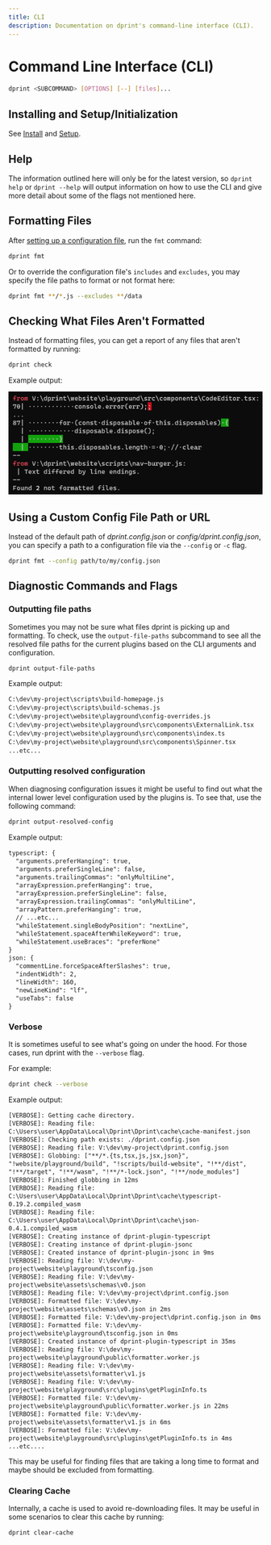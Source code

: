 ```yaml
---
title: CLI
description: Documentation on dprint's command-line interface (CLI).
---
```


# Command Line Interface (CLI)

```bash
dprint <SUBCOMMAND> [OPTIONS] [--] [files]...
```

## Installing and Setup/Initialization

See [Install](install) and [Setup](setup).

## Help

The information outlined here will only be for the latest version, so `dprint help` or `dprint --help` will output information on how to use the CLI and give more detail about some of the flags not mentioned here.

## Formatting Files

After [setting up a configuration file](setup), run the `fmt` command:

```bash
dprint fmt
```

Or to override the configuration file's `includes` and `excludes`, you may specify the file paths to format or not format here:

```bash
dprint fmt **/*.js --excludes **/data
```

## Checking What Files Aren't Formatted

Instead of formatting files, you can get a report of any files that aren't formatted by running:

```bash
dprint check
```

Example output:

![Example of dprint check output.](/images/check-example.png "Example of dprint check output.")

## Using a Custom Config File Path or URL

Instead of the default path of *dprint.config.json* or *config/dprint.config.json*, you can specify a path to a configuration file via the `--config` or `-c` flag.

```bash
dprint fmt --config path/to/my/config.json
```

## Diagnostic Commands and Flags

### Outputting file paths

Sometimes you may not be sure what files dprint is picking up and formatting. To check, use the `output-file-paths` subcommand to see all the resolved file paths for the current plugins based on the CLI arguments and configuration.

```bash
dprint output-file-paths
```

Example output:

```bash
C:\dev\my-project\scripts\build-homepage.js
C:\dev\my-project\scripts\build-schemas.js
C:\dev\my-project\website\playground\config-overrides.js
C:\dev\my-project\website\playground\src\components\ExternalLink.tsx
C:\dev\my-project\website\playground\src\components\index.ts
C:\dev\my-project\website\playground\src\components\Spinner.tsx
...etc...
```

### Outputting resolved configuration

When diagnosing configuration issues it might be useful to find out what the internal lower level configuration used by the plugins is. To see that, use the following command:

```bash
dprint output-resolved-config
```

Example output:

```text
typescript: {
  "arguments.preferHanging": true,
  "arguments.preferSingleLine": false,
  "arguments.trailingCommas": "onlyMultiLine",
  "arrayExpression.preferHanging": true,
  "arrayExpression.preferSingleLine": false,
  "arrayExpression.trailingCommas": "onlyMultiLine",
  "arrayPattern.preferHanging": true,
  // ...etc...
  "whileStatement.singleBodyPosition": "nextLine",
  "whileStatement.spaceAfterWhileKeyword": true,
  "whileStatement.useBraces": "preferNone"
}
json: {
  "commentLine.forceSpaceAfterSlashes": true,
  "indentWidth": 2,
  "lineWidth": 160,
  "newLineKind": "lf",
  "useTabs": false
}
```

### Verbose

It is sometimes useful to see what's going on under the hood. For those cases, run dprint with the `--verbose` flag.

For example:

```bash
dprint check --verbose
```

Example output:

```text
[VERBOSE]: Getting cache directory.
[VERBOSE]: Reading file: C:\Users\user\AppData\Local\Dprint\Dprint\cache\cache-manifest.json
[VERBOSE]: Checking path exists: ./dprint.config.json
[VERBOSE]: Reading file: V:\dev\my-project\dprint.config.json
[VERBOSE]: Globbing: ["**/*.{ts,tsx,js,jsx,json}", "!website/playground/build", "!scripts/build-website", "!**/dist", "!**/target", "!**/wasm", "!**/*-lock.json", "!**/node_modules"]
[VERBOSE]: Finished globbing in 12ms
[VERBOSE]: Reading file: C:\Users\user\AppData\Local\Dprint\Dprint\cache\typescript-0.19.2.compiled_wasm
[VERBOSE]: Reading file: C:\Users\user\AppData\Local\Dprint\Dprint\cache\json-0.4.1.compiled_wasm
[VERBOSE]: Creating instance of dprint-plugin-typescript
[VERBOSE]: Creating instance of dprint-plugin-jsonc
[VERBOSE]: Created instance of dprint-plugin-jsonc in 9ms
[VERBOSE]: Reading file: V:\dev\my-project\website\playground\tsconfig.json
[VERBOSE]: Reading file: V:\dev\my-project\website\assets\schemas\v0.json
[VERBOSE]: Reading file: V:\dev\my-project\dprint.config.json
[VERBOSE]: Formatted file: V:\dev\my-project\website\assets\schemas\v0.json in 2ms
[VERBOSE]: Formatted file: V:\dev\my-project\dprint.config.json in 0ms
[VERBOSE]: Formatted file: V:\dev\my-project\website\playground\tsconfig.json in 0ms
[VERBOSE]: Created instance of dprint-plugin-typescript in 35ms
[VERBOSE]: Reading file: V:\dev\my-project\website\playground\public\formatter.worker.js
[VERBOSE]: Reading file: V:\dev\my-project\website\assets\formatter\v1.js
[VERBOSE]: Reading file: V:\dev\my-project\website\playground\src\plugins\getPluginInfo.ts
[VERBOSE]: Formatted file: V:\dev\my-project\website\playground\public\formatter.worker.js in 22ms
[VERBOSE]: Formatted file: V:\dev\my-project\website\assets\formatter\v1.js in 6ms
[VERBOSE]: Formatted file: V:\dev\my-project\website\playground\src\plugins\getPluginInfo.ts in 4ms
...etc....
```

This may be useful for finding files that are taking a long time to format and maybe should be excluded from formatting.

### Clearing Cache

Internally, a cache is used to avoid re-downloading files. It may be useful in some scenarios to clear this cache by running:

```bash
dprint clear-cache
```
